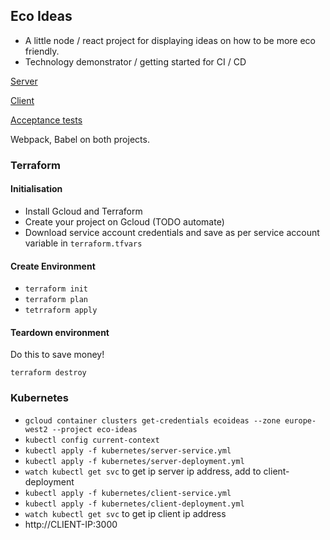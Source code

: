 
## Eco Ideas

- A little node / react project for displaying ideas on how to be more eco friendly.
- Technology demonstrator / getting started for CI / CD


[Server](./server/README.md)

[Client](./client/README.md)

[Acceptance tests](./acceptance_tests/README.md)

Webpack, Babel on both projects.

### Terraform 

#### Initialisation 
- Install Gcloud and Terraform
- Create your project on Gcloud (TODO automate)
- Download service account credentials and save as per service account variable in `terraform.tfvars`

#### Create Environment

- `terraform init`
- `terraform plan`
- `tetrraform apply`

#### Teardown environment

Do this to save money!

`terraform destroy`

### Kubernetes

- `gcloud container clusters get-credentials ecoideas --zone europe-west2 --project eco-ideas`
- `kubectl config current-context`
- `kubectl apply -f kubernetes/server-service.yml `
- `kubectl apply -f kubernetes/server-deployment.yml`
- `watch kubectl get svc` to get ip server ip address, add to client-deployment
- `kubectl apply -f kubernetes/client-service.yml`
- `kubectl apply -f kubernetes/client-deployment.yml`
- `watch kubectl get svc` to get ip client ip address
- http://CLIENT-IP:3000



